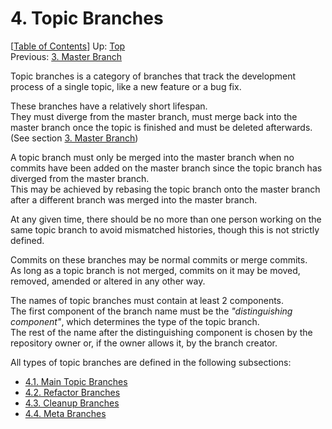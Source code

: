 # 4. Topic Branches #

\[[Table of Contents](index.md#table-of-contents)\]
Up: [Top](index.md)  
Previous: [3. Master Branch](master-branch.md)

Topic branches is a category of branches that track the development process of a single topic, like a new feature or
a bug fix.

These branches have a relatively short lifespan.  
They must diverge from the master branch, must merge back into the master branch once the topic is finished and must be
deleted afterwards. (See section [3. Master Branch](master-branch.md))

A topic branch must only be merged into the master branch when no commits have been added on the master branch since
the topic branch has diverged from the master branch.  
This may be achieved by rebasing the topic branch onto the master branch after a different branch was merged into
the master branch.

At any given time, there should be no more than one person working on the same topic branch to avoid
mismatched histories, though this is not strictly defined.

Commits on these branches may be normal commits or merge commits.  
As long as a topic branch is not merged, commits on it may be moved, removed, amended or altered in any other way.

The names of topic branches must contain at least 2 components.  
The first component of the branch name must be the _"distinguishing component"_, which determines the type of
the topic branch.  
The rest of the name after the distinguishing component is chosen by the repository owner or, if the owner allows it,
by the branch creator.

All types of topic branches are defined in the following subsections:

* [4.1. Main Topic Branches](topic-branches/main-topics.md)
* [4.2. Refactor Branches](topic-branches/refactor.md)
* [4.3. Cleanup Branches](topic-branches/cleanup.md)
* [4.4. Meta Branches](topic-branches/meta.md)
